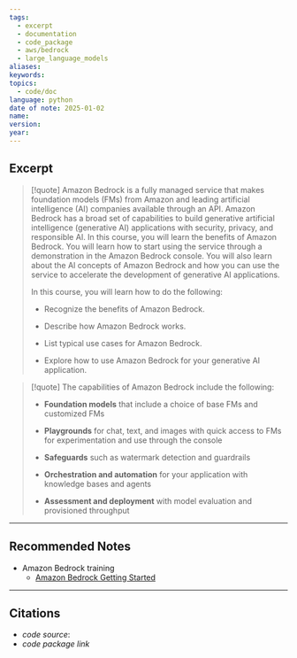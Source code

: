 ```yaml
---
tags:
  - excerpt
  - documentation
  - code_package
  - aws/bedrock
  - large_language_models
aliases: 
keywords: 
topics:
  - code/doc
language: python
date of note: 2025-01-02
name: 
version: 
year:
---
```


##  Excerpt

>[!quote]
>Amazon Bedrock is a fully managed service that makes foundation models (FMs) from Amazon and leading artificial intelligence (AI) companies available through an API. Amazon Bedrock has a broad set of capabilities to build generative artificial intelligence (generative AI) applications with security, privacy, and responsible AI. In this course, you will learn the benefits of Amazon Bedrock. You will learn how to start using the service through a demonstration in the Amazon Bedrock console. You will also learn about the AI concepts of Amazon Bedrock and how you can use the service to accelerate the development of generative AI applications.
> 
> In this course, you will learn how to do the following:
> 
> - Recognize the benefits of Amazon Bedrock.
>     
> - Describe how Amazon Bedrock works.
>     
> - List typical use cases for Amazon Bedrock. 
>     
> - Explore how to use Amazon Bedrock for your generative AI application.

>[!quote]
>The capabilities of Amazon Bedrock include the following:
> 
> - **Foundation models** that include a choice of base FMs and customized FMs
>     
> - **Playgrounds** for chat, text, and images with quick access to FMs for experimentation and use through the console
>     
> - **Safeguards** such as watermark detection and guardrails
>     
> - **Orchestration and automation** for your application with knowledge bases and agents
>     
> - **Assessment and deployment** with model evaluation and provisioned throughput






-----------
##  Recommended Notes


- Amazon Bedrock training
	- [Amazon Bedrock Getting Started](https://cloud.contentraven.com/Embedded?oid=qddMi73E6Fhc/38Xw8a0xQ__&cid=EBTnYsQ1GHM_)




----------
##  Citations

- *code source*:
- *code package link*




